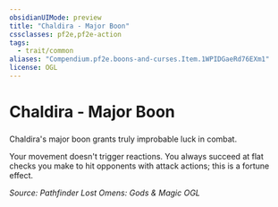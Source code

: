 ```yaml
---
obsidianUIMode: preview
title: "Chaldira - Major Boon"
cssclasses: pf2e,pf2e-action
tags:
  - trait/common
aliases: "Compendium.pf2e.boons-and-curses.Item.1WPIDGaeRd76EXm1"
license: OGL
---
```

# Chaldira - Major Boon

### 






Chaldira's major boon grants truly improbable luck in combat.

Your movement doesn't trigger reactions. You always succeed at flat checks you make to hit opponents with attack actions; this is a fortune effect.

*Source: Pathfinder Lost Omens: Gods & Magic*
*OGL*